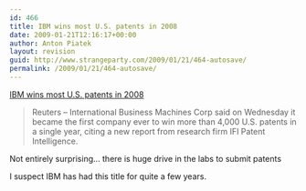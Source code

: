 ```yaml
---
id: 466
title: IBM wins most U.S. patents in 2008
date: 2009-01-21T12:16:17+00:00
author: Anton Piatek
layout: revision
guid: http://www.strangeparty.com/2009/01/21/464-autosave/
permalink: /2009/01/21/464-autosave/
---
```

[IBM wins most U.S. patents in 2008](http://www.reuters.com/article/technologyNews/idUSTRE50D3G020090114?feedType=RSS&feedName=technologyNews)

> Reuters &#8211; International Business Machines Corp said on Wednesday it became the first company ever to win more than 4,000 U.S. patents in a single year, citing a new report from research firm IFI Patent Intelligence.

Not entirely surprising&#8230; there is huge drive in the labs to submit patents

I suspect IBM has had this title for quite a few years.